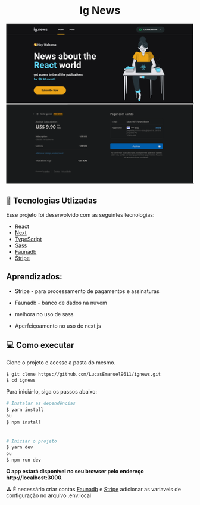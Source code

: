 <center>  <h1>Ig News</h1> </center>

<div > 
  <img src="https://github.com/LucasEmanuel9611/ignews/blob/main/public/images/home.png" alt="imgHome"/>
  <img src="https://github.com/LucasEmanuel9611/ignews/blob/main/public/images/payment.png" alt="imgStripe"/>
</div>

## 🧪 Tecnologias Utlizadas

Esse projeto foi desenvolvido com as seguintes tecnologias:

- [React](https://reactjs.org)
- [Next](https://nextjs.org/1)
- [TypeScript](https://www.typescriptlang.org/)
- [Sass](https://sass-lang.com/)
- [Faunadb](https://fauna.com/)
- [Stripe](https://stripe.com/)

## Aprendizados:

* Stripe - para processamento de pagamentos e assinaturas 

* Faunadb - banco de dados na nuvem

* melhora no uso de sass

* Aperfeiçoamento no uso de next js

##  💻 Como executar

Clone o projeto e acesse a pasta do mesmo.

```bash
$ git clone https://github.com/LucasEmanuel9611/ignews.git
$ cd ignews
```

Para iniciá-lo, siga os passos abaixo:
```bash
# Instalar as dependências
$ yarn install 
ou
$ npm install 


# Iniciar o projeto
$ yarn dev
ou 
$ npm run dev
```

<strong>O app estará disponível no seu browser pelo endereço http://localhost:3000.</strong>

⚠️ É necessário criar contas [Faunadb](https://fauna.com/) e [Stripe](https://stripe.com/) adicionar as variaveis de configuração no arquivo .env.local

